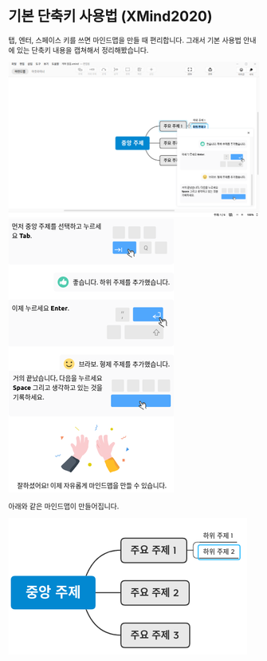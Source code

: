 

# 기본 단축키 사용법 (XMind2020)

탭, 엔터, 스페이스 키를 쓰면 마인드맵을 만들 때 편리합니다. 그래서 기본 사용법 안내에 있는 단축키 내용을 캡쳐해서 정리해봤습니다.

<img src="images/xmind2020-first_launch-7.png">

<img src="images/xmind2020-shortcut-tab_enter_space.png">

아래와 같은 마인드맵이 만들어집니다.

<img src="images/xmind2020-shortcut-tab_enter_space-example.png">
